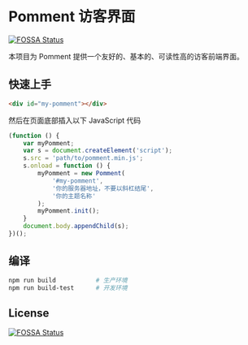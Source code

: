 # Pomment 访客界面
[![FOSSA Status](https://app.fossa.io/api/projects/git%2Bgithub.com%2Fpomment%2Ffrontend.svg?type=shield)](https://app.fossa.io/projects/git%2Bgithub.com%2Fpomment%2Ffrontend?ref=badge_shield)


本项目为 Pomment 提供一个友好的、基本的、可读性高的访客前端界面。

## 快速上手

```html
<div id="my-pomment"></div>
```

然后在页面底部插入以下 JavaScript 代码

```javascript
(function () {
    var myPomment;
    var s = document.createElement('script');
    s.src = 'path/to/pomment.min.js';
    s.onload = function () {
        myPomment = new Pomment(
            '#my-pomment',
            '你的服务器地址，不要以斜杠结尾',
            '你的主题名称'
        );
        myPomment.init();
    }
    document.body.appendChild(s);
})();
```

## 编译

```bash
npm run build           # 生产环境
npm run build-test      # 开发环境
```

## License
[![FOSSA Status](https://app.fossa.io/api/projects/git%2Bgithub.com%2Fpomment%2Ffrontend.svg?type=large)](https://app.fossa.io/projects/git%2Bgithub.com%2Fpomment%2Ffrontend?ref=badge_large)